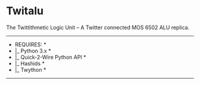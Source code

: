 Twitalu
=======
The Twittithmetic Logic Unit – A Twitter connected MOS 6502 ALU replica.

*************************************
*	REQUIRES:						*
*	|_ Python 3.x					*
*	|_ Quick-2-Wire Python API		*
*	|_ Hashids						*
*	|_ Twython						*
*************************************

